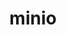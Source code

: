 ---
blog: https://blog.minio.io/
facebook: https://www.facebook.com/Minio.io/
git: https://github.com/minio
guide: https://www.minio.io/logo.html
images:
- minioio-ar21.svg
- minioio-icon.svg
linkedin: https://www.linkedin.com/company-beta/6442270/
logohandle: minioio
sort: minio
title: minio
twitter: https://x.com/Minio
website: https://www.minio.io/
wikipedia: https://en.wikipedia.org/wiki/Minio
---